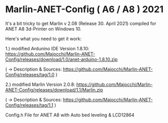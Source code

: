 # Marlin-ANET-Config ( A6 / A8 ) 2021

It's a bit tricky to get Marlin v 2.08 (Release 30. April 2021) compiled for ANET A8 3d-Printer on Windows 10.

Here's what you need to get it work:

1.) modified Ardunino IDE Version 1.8.10:
https://github.com/Majocchi/Marlin-ANET-Config/releases/download/1.0/anet-arduino-1.8.10.zip

( -> Description & Sources: https://github.com/Majocchi/Marlin-ANET-Config/releases/tag/1.0 )

2.) modified Marlin Version 2.0.8:
https://github.com/Majocchi/Marlin-ANET-Config/releases/download/1.1/Marlin.zip

( -> Description & Sources: https://github.com/Majocchi/Marlin-ANET-Config/releases/tag/1.1 )



Config.h File for ANET A8 with Auto bed leveling &amp; LCD12864
